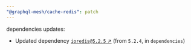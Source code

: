 ```yaml
---
"@graphql-mesh/cache-redis": patch
---
```

dependencies updates:
  - Updated dependency [`ioredis@5.2.5` ↗︎](https://www.npmjs.com/package/ioredis/v/5.2.5) (from `5.2.4`, in `dependencies`)

